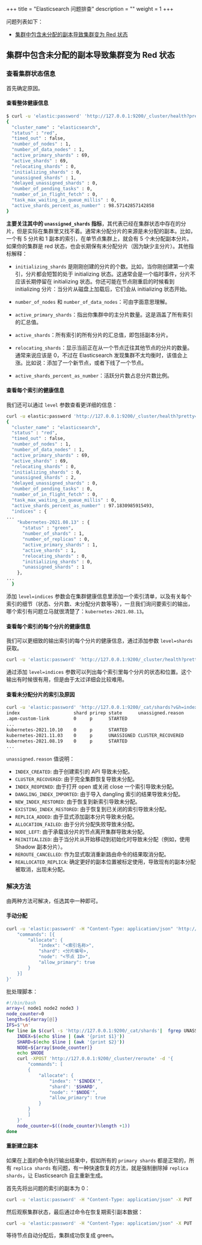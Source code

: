 +++
title = "Elasticsearch 问题排查"
description = ""
weight = 1
+++

问题列表如下：

- [集群中包含未分配的副本导致集群变为 Red 状态](#集群中包含未分配的副本导致集群变为-red-状态) 

## 集群中包含未分配的副本导致集群变为 Red 状态

### 查看集群状态信息

首先确定原因。

#### 查看整体健康信息

```bash
$ curl -u 'elastic:password' 'http://127.0.0.1:9200/_cluster/health?pretty'
{
  "cluster_name" : "elasticsearch",
  "status" : "red",
  "timed_out" : false,
  "number_of_nodes" : 1,
  "number_of_data_nodes" : 1,
  "active_primary_shards" : 69,
  "active_shards" : 69,
  "relocating_shards" : 0,
  "initializing_shards" : 0,
  "unassigned_shards" : 1,
  "delayed_unassigned_shards" : 0,
  "number_of_pending_tasks" : 0,
  "number_of_in_flight_fetch" : 0,
  "task_max_waiting_in_queue_millis" : 0,
  "active_shards_percent_as_number" : 98.57142857142858
}
```

**主要关注其中的 `unassigned_shards` 指标**，其代表已经在集群状态中存在的分片，但是实际在集群里又找不着。通常未分配分片的来源是未分配的副本。比如，一个有 5 分片和 1 副本的索引，在单节点集群上，就会有 5 个未分配副本分片。如果你的集群是 red 状态，也会长期保有未分配分片（因为缺少主分片）。其他指标解释：

- `initializing_shards` 是刚刚创建的分片的个数。比如，当你刚创建第一个索引，分片都会短暂的处于 initializing 状态。这通常会是一个临时事件，分片不应该长期停留在 initializing 状态。你还可能在节点刚重启的时候看到 initializing 分片：当分片从磁盘上加载后，它们会从 initializing 状态开始。

- `number_of_nodes` 和 `number_of_data_nodes`：可由字面意思理解。
- `active_primary_shards`：指出你集群中的主分片数量。这是涵盖了所有索引的汇总值。
- `active_shards`：所有索引的所有分片的汇总值，即包括副本分片。
- `relocating_shards`：显示当前正在从一个节点迁往其他节点的分片的数量。通常来说应该是 0，不过在 Elasticsearch 发现集群不太均衡时，该值会上涨。比如说：添加了一个新节点，或者下线了一个节点。
- `active_shards_percent_as_number`：活跃分片数占总分片数比例。 

#### 查看每个索引的健康信息

我们还可以通过 `level` 参数查看更详细的信息：

```bash
curl -u elastic:password 'http://127.0.0.1:9200/_cluster/health?pretty=true&level=indices'
{
  "cluster_name" : "elasticsearch",
  "status" : "red",
  "timed_out" : false,
  "number_of_nodes" : 1,
  "number_of_data_nodes" : 1,
  "active_primary_shards" : 69,
  "active_shards" : 69,
  "relocating_shards" : 0,
  "initializing_shards" : 0,
  "unassigned_shards" : 2,
  "delayed_unassigned_shards" : 0,
  "number_of_pending_tasks" : 0,
  "number_of_in_flight_fetch" : 0,
  "task_max_waiting_in_queue_millis" : 0,
  "active_shards_percent_as_number" : 97.1830985915493,
  "indices" : {
...
    "kubernetes-2021.08.13" : {
      "status" : "green",
      "number_of_shards" : 1,
      "number_of_replicas" : 0,
      "active_primary_shards" : 1,
      "active_shards" : 1,
      "relocating_shards" : 0,
      "initializing_shards" : 0,
      "unassigned_shards" : 1
    },
...
  }
```

添加 `level=indices` 参数会在集群健康信息里添加一个索引清单，以及有关每个索引的细节（状态、分片数、未分配分片数等等），一旦我们询问要索引的输出，哪个索引有问题立马就很清楚了：`kubernetes-2021.08.13`。

#### 查看每个索引的每个分片的健康信息

我们可以更细致的输出索引的每个分片的健康信息，通过添加参数 `level=shards` 获取。

```bash
curl -u 'elastic:password' 'http://127.0.0.1:9200/_cluster/health?pretty=true&level=shards'
```

通过添加 `level=indices` 参数可以列出每个索引里每个分片的状态和位置。这个输出有时候很有用，但是由于太过详细会比较难用。

#### 查看未分配分片的索引及原因

```bash
curl -u 'elastic:password' 'http://127.0.0.1:9200/_cat/shards?v&h=index,shard,prirep,state,unassigned.reason'
index                    shard prirep state      unassigned.reason
.apm-custom-link         0     p      STARTED    
... 
kubernetes-2021.10.10    0     p      STARTED    
kubernetes-2021.11.03    0     p      UNASSIGNED CLUSTER_RECOVERED
kubernetes-2021.08.19    0     p      STARTED    
...
```

`unassigned.reason` 值说明：

- `INDEX_CREATED`:  由于创建索引的 API 导致未分配。
- `CLUSTER_RECOVERED`:  由于完全集群恢复导致未分配。
- `INDEX_REOPENED`:  由于打开 open 或关闭 close 一个索引导致未分配。
- `DANGLING_INDEX_IMPORTED`:  由于导入 dangling 索引的结果导致未分配。
- `NEW_INDEX_RESTORED`:  由于恢复到新索引导致未分配。
- `EXISTING_INDEX_RESTORED`:  由于恢复到已关闭的索引导致未分配。
- `REPLICA_ADDED`:  由于显式添加副本分片导致未分配。
- `ALLOCATION_FAILED`:  由于分片分配失败导致未分配。
- `NODE_LEFT`:  由于承载该分片的节点离开集群导致未分配。
- `REINITIALIZED`:  由于当分片从开始移动到初始化时导致未分配（例如，使用Shadow 副本分片）。
- `REROUTE_CANCELLED`:  作为显式取消重新路由命令的结果取消分配。
- `REALLOCATED_REPLICA`:  确定更好的副本位置被标定使用，导致现有的副本分配被取消，出现未分配。


### 解决方法

由两种方法可解决，任选其中一种即可。

#### 手动分配

```bash
curl -u 'elastic:password' -H "Content-Type: application/json" 'http://127.0.0.1:9200/_cluster/reroute' -d '{
    "commands": [{
        "allocate": {
            "index": "<索引名称>",
            "shard": <分片编号>,
            "node": "<节点 ID>",
            "allow_primary": true
        }
    }]
}'
```

批处理脚本：

```bash
#!/bin/bash
array=( node1 node2 node3 )
node_counter=0
length=${#array[@]}
IFS=$'\n'
for line in $(curl -s 'http://127.0.0.1:9200/_cat/shards'|  fgrep UNASSIGNED); do
    INDEX=$(echo $line | (awk '{print $1}'))
    SHARD=$(echo $line | (awk '{print $2}'))
    NODE=${array[$node_counter]}
    echo $NODE
    curl -XPOST 'http://127.0.0.1:9200/_cluster/reroute' -d '{
        "commands": [
        {
            "allocate": {
                "index": "'$INDEX'",
                "shard": '$SHARD',
                "node": "'$NODE'",
                "allow_primary": true
            }
        }
        ]
    }'
    node_counter=$(((node_counter)%length +1))
done
```

#### 重新建立副本

如果在上面的命令执行输出结果中，假如所有的 `primary shards` 都是正常的，所有 `replica shards` 有问题，有一种快速恢复的方法，就是强制删除掉 `replica shards`，让 Elasticsearch 自主重新生成。

首先先将出问题的索引的副本为 0：

```bash
curl -u 'elastic:password' -H "Content-Type: application/json" -X PUT 'http://127.0.0.1:9200/<索引名称>/_settings' -d '{ "index": {"number_of_replicas": 0}}'
```

然后观察集群状态，最后通过命令在恢复期索引副本数据：

```bash
curl -u 'elastic:password' -H "Content-Type: application/json" -X PUT 'http://127.0.0.1:9200/<索引名称>/_settings' -d '{ "index": {"number_of_replicas": 1}}'
```

等待节点自动分配后，集群成功恢复成 green。